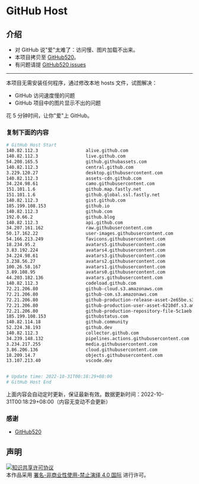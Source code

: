 # GitHub Host
## 介绍
- 对 GitHub 说"爱"太难了：访问慢、图片加载不出来。
- 本项目拷贝至 [GitHub520](https://github.com/521xueweihan/GitHub520)。
- 有问题请提 [GitHub520 issues](https://github.com/521xueweihan/GitHub520/issues/new)

---

本项目无需安装任何程序，通过修改本地 hosts 文件，试图解决：
- GitHub 访问速度慢的问题
- GitHub 项目中的图片显示不出的问题

花 5 分钟时间，让你"爱"上 GitHub。

### 复制下面的内容
```bash
# GitHub Host Start
140.82.112.3                  alive.github.com
140.82.112.3                  live.github.com
54.208.165.5                  github.githubassets.com
140.82.112.3                  central.github.com
3.229.120.27                  desktop.githubusercontent.com
140.82.112.3                  assets-cdn.github.com
34.224.98.61                  camo.githubusercontent.com
151.101.1.6                   github.map.fastly.net
151.101.1.6                   github.global.ssl.fastly.net
140.82.112.3                  gist.github.com
185.199.108.153               github.io
140.82.112.3                  github.com
192.0.66.2                    github.blog
140.82.112.3                  api.github.com
34.207.161.162                raw.githubusercontent.com
50.17.162.22                  user-images.githubusercontent.com
54.166.213.249                favicons.githubusercontent.com
18.234.95.2                   avatars5.githubusercontent.com
3.83.192.224                  avatars4.githubusercontent.com
34.224.98.61                  avatars3.githubusercontent.com
3.238.56.27                   avatars2.githubusercontent.com
100.26.58.167                 avatars1.githubusercontent.com
3.89.108.95                   avatars0.githubusercontent.com
44.203.182.136                avatars.githubusercontent.com
140.82.112.3                  codeload.github.com
72.21.206.80                  github-cloud.s3.amazonaws.com
72.21.206.80                  github-com.s3.amazonaws.com
72.21.206.80                  github-production-release-asset-2e65be.s3.amazonaws.com
72.21.206.80                  github-production-user-asset-6210df.s3.amazonaws.com
72.21.206.80                  github-production-repository-file-5c1aeb.s3.amazonaws.com
185.199.108.153               githubstatus.com
140.82.114.18                 github.community
52.224.38.193                 github.dev
140.82.112.3                  collector.github.com
34.239.148.132                pipelines.actions.githubusercontent.com
3.234.217.255                 media.githubusercontent.com
3.86.206.136                  cloud.githubusercontent.com
18.209.14.7                   objects.githubusercontent.com
13.107.213.40                 vscode.dev


# Update time: 2022-10-31T00:18:29+08:00
# GitHub Host End

```
上面内容会自动定时更新，保证最新有效。数据更新时间：2022-10-31T00:18:29+08:00（内容无变动不会更新）

### 感谢

- [GitHub520](https://github.com/521xueweihan/GitHub520)

## 声明
<a rel="license" href="https://creativecommons.org/licenses/by-nc-nd/4.0/deed.zh"><img alt="知识共享许可协议" style="border-width: 0" src="https://licensebuttons.net/l/by-nc-nd/4.0/88x31.png"></a><br>本作品采用 <a rel="license" href="https://creativecommons.org/licenses/by-nc-nd/4.0/deed.zh">署名-非商业性使用-禁止演绎 4.0 国际</a> 进行许可。